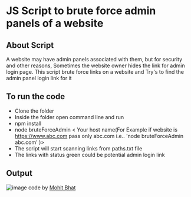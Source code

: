# JS Script to brute force admin panels of a website

## About Script

A website may have admin panels associated with them, but for security and other reasons, Sometimes the website owner hides the link for admin login page. This script brute force links on a website and Try's to find the admin panel login link for it

## To run the code

- Clone the folder
- Inside the folder open command line and run
- npm install
- node bruteForceAdmin < Your host name(For Example if website is https://www.abc.com pass only abc.com i.e.. 'node bruteForceAdmin abc.com' )>
- The script will start scanning links from paths.txt file
- The links with status green could be potential admin login link

## Output

![image]([img]https://i.imgur.com/TG5Dx1W.png[/img])
code by [Mohit Bhat](https://www.mbcse.co)
